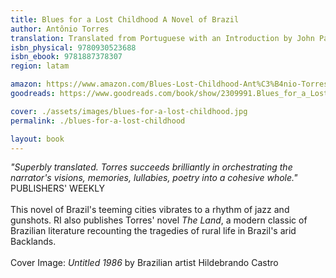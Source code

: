 ```yaml
---
title: Blues for a Lost Childhood A Novel of Brazil
author: Antônio Torres
translation: Translated from Portuguese with an Introduction by John Parker 
isbn_physical: 9780930523688
isbn_ebook: 9781887378307
region: latam

amazon: https://www.amazon.com/Blues-Lost-Childhood-Ant%C3%B4nio-Torres-ebook/dp/B08CBLL3RL
goodreads: https://www.goodreads.com/book/show/2309991.Blues_for_a_Lost_Childhood 

cover: ./assets/images/blues-for-a-lost-childhood.jpg
permalink: ./blues-for-a-lost-childhood

layout: book
---
```

*"Superbly translated. Torres succeeds brilliantly in orchestrating the narrator's visions, memories, lullabies, poetry into a cohesive whole."* PUBLISHERS' WEEKLY
<br><br>
This novel of Brazil's teeming cities vibrates to a rhythm of jazz and gunshots. RI also publishes Torres' novel *The Land*, a modern classic of Brazilian literature recounting the tragedies of rural life in Brazil's arid Backlands.
<br><br>
Cover Image: *Untitled 1986* by Brazilian artist Hildebrando Castro

